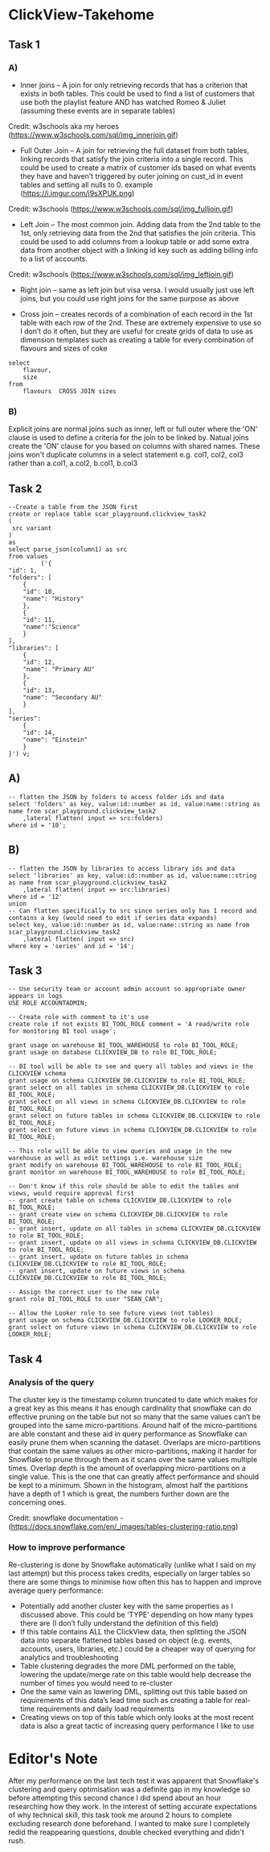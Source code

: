 # ClickView-Takehome
## Task 1
### A)
- Inner joins – A join for only retrieving records that has a criterion that exists in both tables. This could be used to find a list of customers that use both the playlist feature AND has watched Romeo & Juliet (assuming these events are in separate tables)

Credit: w3schools aka my heroes (https://www.w3schools.com/sql/img_innerjoin.gif)

- Full Outer Join – A join for retrieving the full dataset from both tables, linking records that satisfy the join criteria into a single record. This could be used to create a matrix of customer ids based on what events they have and haven’t triggered by outer joining on cust_id in event tables and setting all nulls to 0.
example (https://i.imgur.com/j9sXPUK.png)

Credit: w3schools (https://www.w3schools.com/sql/img_fulljoin.gif)

- Left Join – The most common join. Adding data from the 2nd table to the 1st, only retrieving data from the 2nd that satisfies the join criteria. This could be used to add columns from a lookup table or add some extra data from another object with a linking id key such as adding billing info to a list of accounts.

Credit: w3schools (https://www.w3schools.com/sql/img_leftjoin.gif)

- Right join – same as left join but visa versa. I would usually just use left joins, but you could use right joins for the same purpose as above

- Cross join – creates records of a combination of each record in the 1st table with each row of the 2nd. These are extremely expensive to use so I don’t do it often, but they are useful for create grids of data to use as dimension templates such as creating a table for every combination of flavours and sizes of coke
```
select
    flavour,
    size
from
    flavours  CROSS JOIN sizes
```

### B)
Explicit joins are normal joins such as inner, left or full outer where the 'ON' clause is used to define a criteria for the join to be linked by. Natual joins create the 'ON' clause for you based on columns with shared names. These joins won't duplicate columns in a select statement e.g. col1, col2, col3 rather than a.col1, a.col2, b.col1, b.col3


## Task 2
```
--Create a table from the JSON first
create or replace table scar_playground.clickview_task2
(
 src variant
)
as
select parse_json(column1) as src
from values
         ('{
"id": 1,
"folders": [
    {
    "id": 10,
    "name": "History"
    },
    {
    "id": 11,
    "name":"Science"
    }
],
"libraries": [
    {
    "id": 12,
    "name": "Primary AU"
    },
    {
    "id": 13,
    "name": "Secondary AU"
    }
],
"series":
    {
    "id": 14,
    "name": "Einstein"
    }
}') v;
```
## A)
```
-- flatten the JSON by folders to access folder ids and data
select 'folders' as key, value:id::number as id, value:name::string as name from scar_playground.clickview_task2
    ,lateral flatten( input => src:folders)
where id = '10';
```
## B)
```
-- flatten the JSON by libraries to access library ids and data
select 'libraries' as key, value:id::number as id, value:name::string as name from scar_playground.clickview_task2
    ,lateral flatten( input => src:libraries)
where id = '12'
union
-- Can flatten specifically to src since series only has 1 record and contains a key (would need to edit if series data expands)
select key, value:id::number as id, value:name::string as name from scar_playground.clickview_task2
    ,lateral flatten( input => src)
where key = 'series' and id = '14';
```

## Task 3
```
-- Use security team or account admin account so appropriate owner appears in logs
USE ROLE ACCOUNTADMIN;

-- Create role with comment to it's use
create role if not exists BI_TOOL_ROLE comment = 'A read/write role for monitoring BI tool usage';

grant usage on warehouse BI_TOOL_WAREHOUSE to role BI_TOOL_ROLE;
grant usage on database CLICKVIEW_DB to role BI_TOOL_ROLE;

-- BI tool will be able to see and query all tables and views in the CLICKVIEW schema
grant usage on schema CLICKVIEW_DB.CLICKVIEW to role BI_TOOL_ROLE;
grant select on all tables in schema CLICKVIEW_DB.CLICKVIEW to role BI_TOOL_ROLE;
grant select on all views in schema CLICKVIEW_DB.CLICKVIEW to role BI_TOOL_ROLE;
grant select on future tables in schema CLICKVIEW_DB.CLICKVIEW to role BI_TOOL_ROLE;
grant select on future views in schema CLICKVIEW_DB.CLICKVIEW to role BI_TOOL_ROLE;

-- This role will be able to view queries and usage in the new warehouse as well as edit settings i.e. warehouse size
grant modify on warehouse BI_TOOL_WAREHOUSE to role BI_TOOL_ROLE;
grant monitor on warehouse BI_TOOL_WAREHOUSE to role BI_TOOL_ROLE;

-- Don't know if this role should be able to edit the tables and views, would require approval first
-- grant create table on schema CLICKVIEW_DB.CLICKVIEW to role BI_TOOL_ROLE;
-- grant create view on schema CLICKVIEW_DB.CLICKVIEW to role BI_TOOL_ROLE;
-- grant insert, update on all tables in schema CLICKVIEW_DB.CLICKVIEW to role BI_TOOL_ROLE;
-- grant insert, update on all views in schema CLICKVIEW_DB.CLICKVIEW to role BI_TOOL_ROLE;
-- grant insert, update on future tables in schema CLICKVIEW_DB.CLICKVIEW to role BI_TOOL_ROLE;
-- grant insert, update on future views in schema CLICKVIEW_DB.CLICKVIEW to role BI_TOOL_ROLE;

-- Assign the correct user to the new role
grant role BI_TOOL_ROLE to user "SEAN_CAR";

-- Allow the Looker role to see future views (not tables)
grant usage on schema CLICKVIEW_DB.CLICKVIEW to role LOOKER_ROLE;
grant select on future views in schema CLICKVIEW_DB.CLICKVIEW to role LOOKER_ROLE;
```
## Task 4

### Analysis of the query
The cluster key is the timestamp column truncated to date which makes for a great key as this means it has enough cardinality that snowflake can do effective pruning on the table but not so many that the same values can’t be grouped into the same micro-partitions. Around half of the micro-partitions are able constant and these aid in query performance as Snowflake can easily prune them when scanning the dataset. Overlaps are micro-partitions that contain the same values as other micro-partitions, making it harder for Snowflake to prune through them as it scans over the same values multiple times. Overlap depth is the amount of overlapping micro-partitions on a single value. This is the one that can greatly affect performance and should be kept to a minimum. Shown in the histogram, almost half the partitions have a depth of 1 which is great, the numbers further down are the concerning ones.

Credit: snowflake documentation - (https://docs.snowflake.com/en/_images/tables-clustering-ratio.png)

### How to improve performance

Re-clustering is done by Snowflake automatically (unlike what I said on my last attempt) but this process takes credits, especially on larger tables so there are some things to minimise how often this has to happen and improve average query performance:

-	Potentially add another cluster key with the same properties as I discussed above. This could be ‘TYPE’ depending on how many types there are (I don’t fully understand the definition of this field)
-	If this table contains ALL the ClickView data, then splitting the JSON data into separate flattened tables based on object (e.g. events, accounts, users, libraries, etc.) could be a cheaper way of querying for analytics and troubleshooting
-	Table clustering degrades the more DML performed on the table, lowering the update/merge rate on this table would help decrease the number of times you would need to re-cluster
-	One the same vain as lowering DML, splitting out this table based on requirements of this data’s lead time such as creating a table for real-time requirements and daily load requirements
- Creating views on top of this table which only looks at the most recent data is also a great tactic of increasing query performance I like to use

# Editor's Note
After my performance on the last tech test it was apparent that Snowflake's clustering and query optimisation was a definite gap in my knowledge so before attempting this second chance I did spend about an hour researching how they work. In the interest of setting accurate expectations of why technical skill, this task took me around 2 hours to complete excluding research done beforehand. I wanted to make sure I completely redid the reappearing questions, double checked everything and didn't rush.
